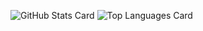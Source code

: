 ![GitHub Stats Card](https://github-readme-stats.vercel.app/api?username=m1chael-k1ske&show_icons=true)
![Top Languages Card](https://github-readme-stats.vercel.app/api/top-langs/?username=m1chael-k1ske)
